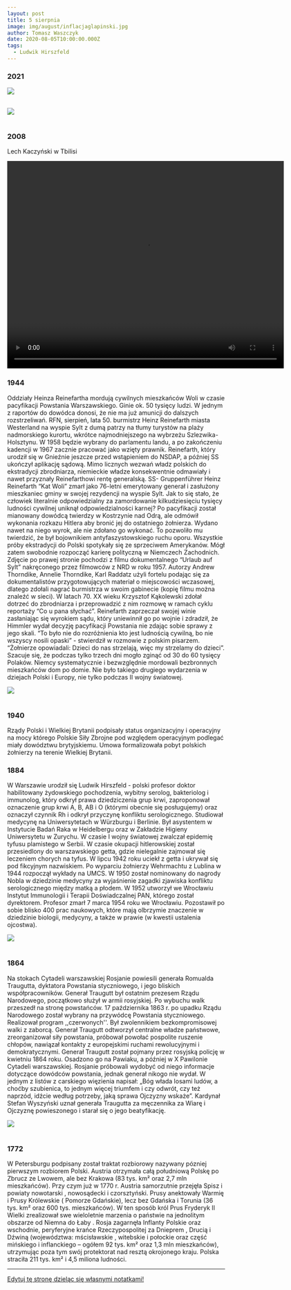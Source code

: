 ```yaml
---
layout: post
title: 5 sierpnia
image: img/august/inflacjaglapinski.jpg
author: Tomasz Waszczyk
date: 2020-08-05T10:00:00.000Z
tags:
  - Ludwik Hirszfeld
---
```


### 2021

<img src="./img/august/centralbanking.png"><br><br>

<img src="./img/august/inflacjaglapinski.jpg"><br><br>

### 2008

Lech Kaczyński w Tbilisi

<video width="640" height="480" controls>
<source src="./movies/august/leczkaczynski.mp4" type="video/mp4">
Your browser does not support the video tag.
</video>

### 1944

Oddziały Heinza Reinefartha mordują cywilnych mieszkańców Woli w czasie pacyfikacji Powstania Warszawskiego. Ginie ok. 50 tysięcy ludzi. W jednym z raportów do dowódca donosi, że nie ma już amunicji do dalszych rozstrzeliwań.
RFN, sierpień, lata 50. burmistrz Heinz Reinefarth miasta Westerland na wyspie Sylt z dumą patrzy na tłumy turystów na plaży nadmorskiego kurortu, wkrótce najmodniejszego na wybrzeżu Szlezwika-Holsztynu. W 1958 będzie wybrany do parlamentu landu, a po zakończeniu kadencji w 1967 zacznie pracować jako wzięty prawnik. Reinefarth, który urodził się w Gnieźnie jeszcze przed wstąpieniem do NSDAP, a później SS ukończył aplikację sądową. Mimo licznych wezwań władz polskich do ekstradycji zbrodniarza, niemieckie władze konsekwentnie odmawiały i nawet przyznały Reinefarthowi rentę generalską.
SS- Gruppenführer Heinz Reinefarth “Kat Woli” zmarł jako 76-letni emerytowany generał i zasłużony mieszkaniec gminy w swojej rezydencji na wyspie Sylt. 
Jak to się stało, że człowiek literalnie odpowiedzialny za zamordowanie kilkudziesięciu tysięcy ludności cywilnej uniknął odpowiedzialności karnej? Po pacyfikacji został mianowany dowódcą twierdzy w Kostrzynie nad Odrą, ale odmówił wykonania rozkazu Hitlera aby bronić jej do ostatniego żołnierza. Wydano nawet na niego wyrok, ale nie zdołano go wykonać. To pozwoliło mu twierdzić, że był bojownikiem antyfaszystowskiego ruchu oporu. Wszystkie próby ekstradycji do Polski spotykały się ze sprzeciwem Amerykanów. Mógł zatem swobodnie rozpocząć karierę polityczną w Niemczech Zachodnich.
Zdjęcie po prawej stronie pochodzi z filmu dokumentalnego “Urlaub auf Sylt” nakręconego przez filmowców z NRD w roku 1957. Autorzy Andrew Thorndike, Annelie Thorndike, Karl Raddatz użyli fortelu podając się za dokumentalistów przygotowujących materiał o miejscowości wczasowej, dlatego zdołali nagrać burmistrza w swoim gabinecie (kopię filmu można znaleźć w sieci).
W latach 70. XX wieku Krzysztof Kąkolewski zdołał dotrzeć do zbrodniarza i przeprowadzić z nim rozmowę w ramach cyklu reportaży “Co u pana słychać”. Reinefarth zaprzeczał swojej winie zasłaniając się wyrokiem sądu, który uniewinnił go po wojnie i zdradził, że Himmler wydał decyzję pacyfikacji Powstania nie zdając sobie sprawy z jego skali. “To było nie do rozróżnienia kto jest ludnością cywilną, bo nie wszyscy nosili opaski” - stwierdził w rozmowie z polskim pisarzem. “Żołnierze opowiadali: Dzieci do nas strzelają, więc my strzelamy do dzieci”.
Szacuje się, że podczas tylko trzech dni mogło zginąć od 30 do 60 tysięcy Polaków. Niemcy systematycznie i bezwzględnie mordowali bezbronnych mieszkańców dom po domie. Nie było takiego drugiego wydarzenia w dziejach Polski i Europy, nie tylko podczas II wojny światowej.

<img src="./img/august/heinz.jpg"><br><br>

### 1940

Rządy Polski i Wielkiej Brytanii podpisały status organizacyjny i operacyjny na mocy którego Polskie Siły Zbrojne pod względem operacyjnym podlegać miały dowództwu brytyjskiemu.
Umowa formalizowała pobyt polskich żołnierzy na terenie Wielkiej Brytanii.

### 1884

W Warszawie urodził się Ludwik Hirszfeld - polski profesor doktor habilitowany żydowskiego pochodzenia, wybitny serolog, bakteriolog i immunolog, który odkrył prawa dziedziczenia grup krwi, zaproponował oznaczenie grup krwi A, B, AB i O (którymi obecnie się posługujemy) oraz oznaczył czynnik Rh i odkrył przyczynę konfliktu serologicznego.
Studiował medycynę na Uniwersytetach w Würzburgu i Berlinie.
Był asystentem w Instytucie Badań Raka w Heidelbergu oraz w Zakładzie Higieny Uniwersytetu w Zurychu. W czasie I wojny światowej zwalczał epidemię tyfusu plamistego w Serbii. W czasie okupacji hitlerowskiej został przesiedlony do warszawskiego getta, gdzie nielegalnie zajmował się leczeniem chorych na tyfus. W lipcu 1942 roku uciekł z getta i ukrywał się pod fikcyjnym nazwiskiem. Po wyparciu żołnierzy Wehrmachtu z  Lublina w 1944 rozpoczął wykłady na UMCS. W 1950 został nominowany do nagrody Nobla w dziedzinie medycyny za wyjaśnienie zagadki zjawiska konfliktu serologicznego między matką a płodem. W 1952 utworzył we Wrocławiu Instytut Immunologii i Terapii Doświadczalnej PAN, którego został dyrektorem. Profesor zmarł 7 marca 1954 roku we Wrocławiu. Pozostawił po sobie blisko 400 prac naukowych, które mają olbrzymie znaczenie w dziedzinie biologii, medycyny, a także w  prawie (w kwestii ustalenia ojcostwa).

<img src="./img/august/hirszfeld.jpg"><br><br>

### 1864

Na stokach Cytadeli warszawskiej Rosjanie powiesili generała Romualda Traugutta, dyktatora Powstania styczniowego, i jego bliskich współpracowników. 
Generał Traugutt był ostatnim prezesem Rządu Narodowego, początkowo służył w armii rosyjskiej. Po wybuchu walk przeszedł na stronę powstańców. 
17 października 1863 r. po upadku Rządu Narodowego został wybrany na przywódcę Powstania styczniowego. Realizował program ,,czerwonych''. Był zwolennikiem bezkompromisowej walki z zaborcą. Generał Traugutt odtworzył centralne władze państwowe, zreorganizował siły powstania, próbował powołać pospolite ruszenie chłopów, nawiązał kontakty z europejskimi ruchami rewolucyjnymi i demokratycznymi. Generał Traugutt został pojmany przez rosyjską policję w kwietniu 1864 roku. Osadzono go na Pawiaku, a później w X Pawilonie Cytadeli warszawskiej. Rosjanie próbowali wydobyć od niego informacje dotyczące dowódców powstania, jednak generał nikogo nie wydał. W jednym z listów z carskiego więzienia napisał: „Bóg włada losami ludów, a choćby szubienica, to jednym więcej triumfem i czy odwrót, czy też naprzód, idźcie według potrzeby, jaką sprawa Ojczyzny wskaże”. 
Kardynał Stefan Wyszyński uznał generała Traugutta za męczennika za Wiarę i Ojczyznę powieszonego i starał się o jego beatyfikację.

<img src="./img/august/cytadela.jpg"><br><br>

### 1772

W Petersburgu podpisany został traktat rozbiorowy nazywany pózniej pierwszym rozbiorem Polski.
Austria otrzymała całą południową Polskę
po Zbrucz ze Lwowem, ale bez Krakowa (83
tys. km² oraz 2,7 mln mieszkańców). Przy
czym już w 1770 r. Austria samorzutnie
przejęła Spisz i powiaty nowotarski ,
nowosądecki i czorsztyński.
Prusy anektowały Warmię i Prusy
Królewskie ( Pomorze Gdańskie), lecz bez
Gdańska i Torunia (36 tys. km² oraz 600 tys.
mieszkańców). W ten sposób król Prus
Fryderyk II Wielki zrealizował swe wieloletnie
marzenia o państwie na jednolitym obszarze
od Niemna do Łaby .
Rosja zagarnęła Inflanty Polskie oraz
wschodnie, peryferyjne krańce
Rzeczypospolitej za Dnieprem , Drucią i Dźwiną
(województwa: mścisławskie , witebskie i
połockie oraz część mińskiego i inflanckiego
– ogółem 92 tys. km² oraz 1,3 mln
mieszkańców), utrzymując poza tym swój
protektorat nad resztą okrojonego kraju.
Polska straciła 211 tys. km² i 4,5 miliona
ludności.

---

<a href="https://github.com/TomaszWaszczyk/historia.waszczyk.com/edit/master/src/content/august-5.md" target="_blank">Edytuj tę stronę dzieląc się własnymi notatkami!</a>
